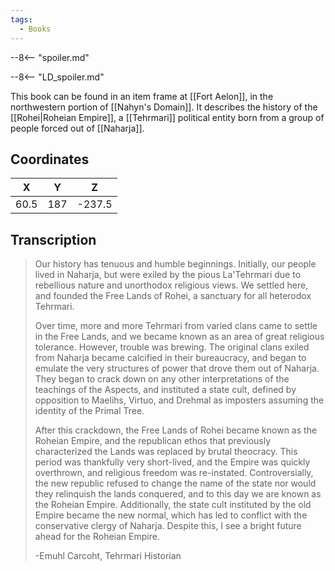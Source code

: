 ```yaml
---
tags:
  - Books
---
```


--8<-- "spoiler.md"

--8<-- "LD_spoiler.md"

This book can be found in an item frame at [[Fort Aelon]], in the northwestern portion of [[Nahyn's Domain]]. It describes the history of the [[Rohei|Roheian Empire]], a [[Tehrmari]] political entity born from a group of people forced out of [[Naharja]].

## Coordinates
| **X** | **Y** | **Z**  |
| :---: | :---: | :----: |
| 60.5  |  187  | -237.5 |

## Transcription
> Our history has tenuous and humble beginnings. Initially, our people lived in Naharja, but were exiled by the pious La'Tehrmari due to rebellious nature and unorthodox religious views. We settled here, and founded the Free Lands of Rohei, a sanctuary for all heterodox Tehrmari.
>
> Over time, more and more Tehrmari from varied clans came to settle in the Free Lands, and we became known as an area of great religious tolerance. However, trouble was brewing. The original clans exiled from Naharja became calcified in their bureaucracy, and began to emulate the very structures of power that drove them out of Naharja. They began to crack down on any other interpretations of the teachings of the Aspects, and instituted a state cult, defined by opposition to Maelihs, Virtuo, and Drehmal as imposters assuming the identity of the Primal Tree.
>
> After this crackdown, the Free Lands of Rohei became known as the Roheian Empire, and the republican ethos that previously characterized the Lands was replaced by brutal theocracy. This period was thankfully very short-lived, and the Empire was quickly overthrown, and religious freedom was re-instated. Controversially, the new republic refused to change the name of the state nor would they relinquish the lands conquered, and to this day we are known as the Roheian Empire. Additionally, the state cult instituted by the old Empire became the new normal, which has led to conflict with the conservative clergy of Naharja. Despite this, I see a bright future ahead for the Roheian Empire.
>
> -Emuhl Carcoht, Tehrmari Historian

